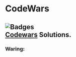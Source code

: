 # CodeWars  
![Badges](https://www.codewars.com/users/NIaa/badges/large)  
[Codewars](https://www.codewars.com/users/NIaa) Solutions.  
---
### Waring: